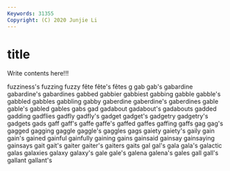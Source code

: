 ```yaml
---
Keywords: 31355
Copyright: (C) 2020 Junjie Li
---
```


# title

Write contents here!!!

fuzziness's 
fuzzing 
fuzzy 
fête
fête's 
fêtes 
g 
gab 
gab's 
gabardine 
gabardine's 
gabardines 
gabbed 
gabbier
gabbiest 
gabbing 
gabble 
gabble's 
gabbled 
gabbles 
gabbling 
gabby 
gaberdine 
gaberdine's
gaberdines 
gable 
gable's 
gabled 
gables 
gabs 
gad 
gadabout 
gadabout's 
gadabouts
gadded 
gadding 
gadflies 
gadfly 
gadfly's 
gadget 
gadget's 
gadgetry 
gadgetry's 
gadgets
gads 
gaff 
gaff's 
gaffe 
gaffe's 
gaffed 
gaffes 
gaffing 
gaffs 
gag
gag's 
gagged 
gagging 
gaggle 
gaggle's 
gaggles 
gags 
gaiety 
gaiety's 
gaily
gain 
gain's 
gained 
gainful 
gainfully 
gaining 
gains 
gainsaid 
gainsay 
gainsaying
gainsays 
gait 
gait's 
gaiter 
gaiter's 
gaiters 
gaits 
gal 
gal's 
gala
gala's 
galactic 
galas 
galaxies 
galaxy 
galaxy's 
gale 
gale's 
galena 
galena's
gales 
gall 
gall's 
gallant 
gallant's 
